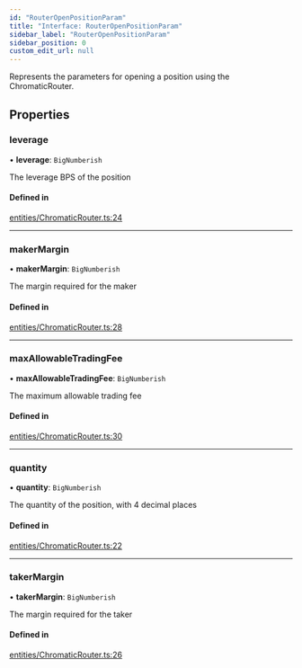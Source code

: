 ```yaml
---
id: "RouterOpenPositionParam"
title: "Interface: RouterOpenPositionParam"
sidebar_label: "RouterOpenPositionParam"
sidebar_position: 0
custom_edit_url: null
---
```


Represents the parameters for opening a position using the ChromaticRouter.

## Properties

### leverage

• **leverage**: `BigNumberish`

The leverage BPS of the position

#### Defined in

[entities/ChromaticRouter.ts:24](https://github.com/chromatic-protocol/sdk/blob/1d5c46e/packages/sdk-ethers-v5/src/entities/ChromaticRouter.ts#L24)

___

### makerMargin

• **makerMargin**: `BigNumberish`

The margin required for the maker

#### Defined in

[entities/ChromaticRouter.ts:28](https://github.com/chromatic-protocol/sdk/blob/1d5c46e/packages/sdk-ethers-v5/src/entities/ChromaticRouter.ts#L28)

___

### maxAllowableTradingFee

• **maxAllowableTradingFee**: `BigNumberish`

The maximum allowable trading fee

#### Defined in

[entities/ChromaticRouter.ts:30](https://github.com/chromatic-protocol/sdk/blob/1d5c46e/packages/sdk-ethers-v5/src/entities/ChromaticRouter.ts#L30)

___

### quantity

• **quantity**: `BigNumberish`

The quantity of the position, with 4 decimal places

#### Defined in

[entities/ChromaticRouter.ts:22](https://github.com/chromatic-protocol/sdk/blob/1d5c46e/packages/sdk-ethers-v5/src/entities/ChromaticRouter.ts#L22)

___

### takerMargin

• **takerMargin**: `BigNumberish`

The margin required for the taker

#### Defined in

[entities/ChromaticRouter.ts:26](https://github.com/chromatic-protocol/sdk/blob/1d5c46e/packages/sdk-ethers-v5/src/entities/ChromaticRouter.ts#L26)
